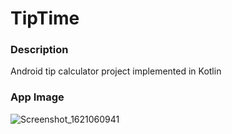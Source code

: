 # TipTime
### Description
 Android tip calculator project implemented in Kotlin
 
 ### App Image
![Screenshot_1621060941](https://user-images.githubusercontent.com/18463828/118350968-563b2200-b527-11eb-9a97-548a666fddd3.png)
